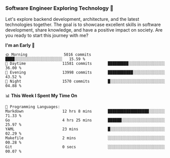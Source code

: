 ### Software Engineer Exploring Technology 🚀 

Let's explore backend development, architecture, and the latest technologies together. The goal is to showcase excellent skills in software development, share knowledge, and have a positive impact on society. Are you ready to start this journey with me?

<!--START_SECTION:waka-->
**I'm an Early 🐤** 

```text
🌞 Morning                5016 commits        ████░░░░░░░░░░░░░░░░░░░░░   15.59 % 
🌆 Daytime                11581 commits       █████████░░░░░░░░░░░░░░░░   36.00 % 
🌃 Evening                13998 commits       ███████████░░░░░░░░░░░░░░   43.52 % 
🌙 Night                  1570 commits        █░░░░░░░░░░░░░░░░░░░░░░░░   04.88 % 
```


📊 **This Week I Spent My Time On** 

```text
💬 Programming Languages: 
Markdown                 12 hrs 8 mins       ██████████████████░░░░░░░   71.33 % 
Go                       4 hrs 25 mins       ██████░░░░░░░░░░░░░░░░░░░   25.97 % 
YAML                     23 mins             █░░░░░░░░░░░░░░░░░░░░░░░░   02.29 % 
Makefile                 2 mins              ░░░░░░░░░░░░░░░░░░░░░░░░░   00.28 % 
Git                      0 secs              ░░░░░░░░░░░░░░░░░░░░░░░░░   00.07 % 
```


<!--END_SECTION:waka-->
